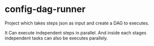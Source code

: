 # config-dag-runner
Project which takes steps json as input and create a DAG to executes.

It Can execute independent  steps in parallel. And inside each stages independent tasks can also be executes parallely.
